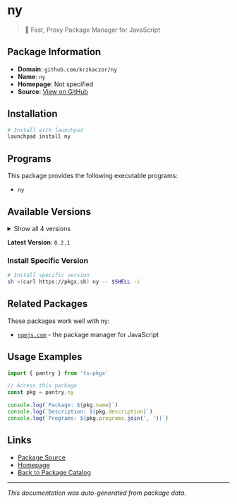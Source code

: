 # ny

> 🗽 Fast, Proxy Package Manager for JavaScript

## Package Information

- **Domain**: `github.com/krzkaczor/ny`
- **Name**: `ny`
- **Homepage**: Not specified
- **Source**: [View on GitHub](https://github.com/pkgxdev/pantry/tree/main/projects/github.com/krzkaczor/ny/package.yml)

## Installation

```bash
# Install with launchpad
launchpad install ny
```

## Programs

This package provides the following executable programs:

- `ny`

## Available Versions

<details>
<summary>Show all 4 versions</summary>

- `0.2.1`, `0.2.0`, `0.1.2`, `0.1.1`

</details>

**Latest Version**: `0.2.1`

### Install Specific Version

```bash
# Install specific version
sh <(curl https://pkgx.sh) ny -- $SHELL -i
```

## Related Packages

These packages work well with ny:

- [`npmjs.com`](../../npmjs.com/index.md) - the package manager for JavaScript

## Usage Examples

```typescript
import { pantry } from 'ts-pkgx'

// Access this package
const pkg = pantry.ny

console.log(`Package: ${pkg.name}`)
console.log(`Description: ${pkg.description}`)
console.log(`Programs: ${pkg.programs.join(', ')}`)
```

## Links

- [Package Source](https://github.com/pkgxdev/pantry/tree/main/projects/github.com/krzkaczor/ny/package.yml)
- [Homepage](#)
- [Back to Package Catalog](../../../package-catalog.md)

---

*This documentation was auto-generated from package data.*
